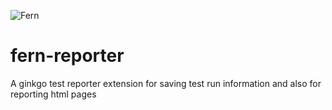 ![Fern](https://github.com/guidewire/fern-reporter/raw/main/docs/images/logo-no-background.png)

# fern-reporter
A ginkgo test reporter extension for saving test run information and also for reporting html pages
